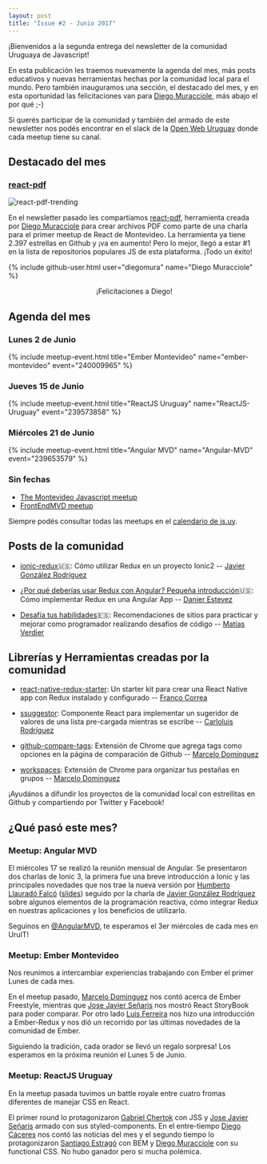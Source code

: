```yaml
---
layout: post
title: "Issue #2 - Junio 2017"
---
```


¡Bienvenidos a la segunda entrega del newsletter de la comunidad Uruguaya de Javascript! 

En esta publicación les traemos nuevamente la agenda del mes, más posts educativos y nuevas herramientas hechas por la comunidad local para el mundo. Pero también inauguramos una sección, el destacado del mes, y en esta oportunidad las felicitaciones van para [Diego Muracciole], más abajo el por qué ;-)

Si querés participar de la comunidad y también del armado de este newsletter nos podés encontrar en el slack de la [Open Web Uruguay](http://owu.herokuapp.com/) donde cada meetup tiene su canal.

## Destacado del mes

### [react-pdf]

<img src="{{site.baseurl}}/public/images/react-pdf-trending.png" alt="react-pdf-trending" class="shadow" />

En el newsletter pasado les compartíamos [react-pdf], herramienta creada por [Diego Muracciole] para crear archivos PDF como parte de una charla para el primer meetup de React de Montevideo. La herramienta ya tiene 2.397 estrellas en Github y ¡va en aumento! Pero lo mejor, llegó a estar #1 en la lista de repositorios populares JS de esta plataforma. ¡Todo un éxito!

{% include github-user.html user="diegomura" name="Diego Muracciole" %}
 
<p style="text-align: center;">¡Felicitaciones a Diego!</p>

## Agenda del mes

### Lunes 2 de Junio
{% include meetup-event.html title="Ember Montevideo" name="ember-montevideo" event="240009965" %}

### Jueves 15 de Junio
{% include meetup-event.html title="ReactJS Uruguay" name="ReactJS-Uruguay" event="239573858" %}

### Miércoles 21 de Junio
{% include meetup-event.html title="Angular MVD" name="Angular-MVD" event="239653579" %}

### Sin fechas
* [The Montevideo Javascript meetup](https://www.meetup.com/es/montevideojs/)
* [FrontEndMVD meetup](https://www.meetup.com/es/FrontEndMVD/)

Siempre podés consultar todas las meetups en el [calendario de js.uy](https://js-uy-calendar.now.sh/).

## Posts de la comunidad

* [ionic-redux](https://www.ion-book.com/blog/ionic2/ionic-redux/):us:: Cómo utilizar Redux en un proyecto Ionic2 -- [Javier González Rodríguez]

* [¿Por qué deberías usar Redux con Angular? Pequeña introducción](https://blog.uruit.com/2017/05/04/using-redux-angular/):us:: Cómo implementar Redux en una Angular App -- [Danier Estevez]

* [Desafía tus habilidades](https://www.fccmontevideo.com/blog/desafia-tus-habilidades/):es:: Recomendaciones de sitios para practicar y mejorar como programador realizando desafíos de código -- [Matías Verdier]

## Librerías y Herramientas creadas por la comunidad

* [react-native-redux-starter](https://github.com/francocorreasosa/react-native-redux-starter): Un starter kit para crear una React Native app con Redux instalado y configurado -- [Franco Correa]

* [ssuggestor](https://github.com/carloluis/ssuggestor): Componente React para implementar un sugeridor de valores de una lista pre-cargada mientras se escribe -- [Carloluis Rodríguez]

* [github-compare-tags](https://github.com/marpo60/github-compare-tags): Extensión de Chrome que agrega tags como opciones en la página de comparación de Github -- [Marcelo Dominguez]

* [workspaces](https://github.com/marpo60/workspaces): Extensión de Chrome para organizar tus pestañas en grupos -- [Marcelo Dominguez]

¡Ayudános a difundir los proyectos de la comunidad local con estrellitas en Github y compartiendo por Twitter y Facebook!

## ¿Qué pasó este mes?

### Meetup: Angular MVD
El miércoles 17 se realizó la reunión mensual de Angular. Se presentaron dos charlas de Ionic 3, la primera fue una breve introducción a Ionic y las principales novedades que nos trae la nueva versión por [Humberto Llauradó Falcó] ([slides](http://slides.com/humbertollauradofalco/deck#/)) seguido por la charla de [Javier González Rodríguez] sobre algunos elementos de la programación reactiva, cómo integrar Redux en nuestras aplicaciones y los beneficios de utilizarlo.

Seguinos en [@AngularMVD](https://twitter.com/AngularMVD), te esperamos el 3er miércoles de cada mes en UruIT!

### Meetup: Ember Montevideo
Nos reunimos a intercambiar experiencias trabajando con Ember el primer Lunes de cada mes.

En el meetup pasado, [Marcelo Dominguez] nos contó acerca de Ember Freestyle, mientras que [Jose Javier Señaris] nos mostró React StoryBook para poder comparar. Por otro lado [Luis Ferreira] nos hizo una introducción a Ember-Redux y nos dió un recorrido por las últimas novedades de la comunidad de Ember.

Siguiendo la tradición, cada orador se llevó un regalo sorpresa! Los esperamos en la próxima reunión el Lunes 5 de Junio.

### Meetup: ReactJS Uruguay
En la meetup pasada tuvimos un battle royale entre cuatro fromas diferentes de manejar CSS en React.

El primer round lo protagonizaron [Gabriel Chertok] con JSS y [Jose Javier Señaris] armado con sus styled-components. En el entre-tiempo [Diego Cáceres] nos contó las noticias del mes y el segundo tiempo lo protagonizaron [Santiago Estragó] con BEM y [Diego Muracciole] con su functional CSS. No hubo ganador pero si mucha polémica.


[react-pdf]: https://github.com/diegomura/react-pdf
[Diego Muracciole]: https://twitter.com/diegomura
[Javier González Rodríguez]: https://twitter.com/javico_glez
[Danier Estevez]: https://twitter.com/DanierEstevez
[Matías Verdier]: https://twitter.com/matiasvj
[Franco Correa]: https://twitter.com/francorreasosa
[Carloluis Rodríguez]: https://twitter.com/carloluis_
[Marcelo Dominguez]: https://twitter.com/marpo60
[Jose Javier Señaris]: https://github.com/pepesenaris
[Luis Ferreira]: https://github.com/hidnasio
[Gabriel Chertok]: https://twitter.com/iamcherta
[Diego Cáceres]: https://github.com/diego-caceres
[Santiago Estragó]: https://github.com/santiestra
[Humberto Llauradó Falcó]: https://github.com/hllaurado